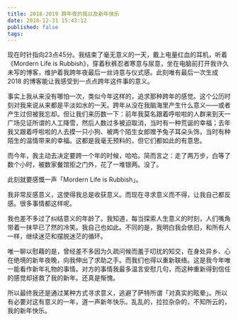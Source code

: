 ```yaml
---
title: 2018-2019 跨年夜的我以及新年快乐
date: 2018-12-31 15:43:12
published: false
tags:
---
```

现在时针指向23点45分。我结束了毫无意义的一天，戴上电量红血的耳机，听着《Mordern Life is Rubbish》，穿着秋裤忍者寒意与尿意，坐在电脑前打开我许久未写的博客，维护着我跨年夜最后一丝诗意与仪式感。此刻唯有最后一次生成 2018 的博客能让我感受到一点点跨年这件事的意义。

事实上我从来没有哪怕一次，类似今年这样的，追求那种跨年的感觉。这个公历时刻对我来说从来都是平淡如水的一天。跨年从没在我脑海里产生什么意义——或者产生过但被我忘却。但让我们来历数一下：前年我莫名跟着呼啦啦的人群来到天一广场见证所谓的人工降雪，然后人数过多被迫取消，当时有一种荒诞的幸福；去年我又跟着呼啦啦的人去摸一只小狗、被两个陌生女郎赠予兔子耳朵头饰，当时有种陌生的温情带来的幸福。这都是我毫无预料的，但它们都如此的有意思。

而今年，我主动去决定要跨一个年的时候，哈哈。简而言之：走了两万步，白等了数个小时，被数家餐馆拒之门外，花了一堆银两。没了。

此刻就要感慨一声「Mordern Life is Rubbish」。

我非常反感意义，这使得我总是收获意义。而现在寻求意义而不得，让我自己都反感。很多事情都这样呢。

我也差不多过了纠结意义的年龄了。我知道，每当探索人生意义的时刻，人们嘴角带着一抹早已了然的冷笑。我自己也如此。不同的是，我明白我会依旧，和所有人一样，继续迷茫和摆脱迷茫的循环。

唯一聊以慰藉的是，曾经差不多因为久疏问候而羞于叨扰的知交，在身处异乡、心在绝境的新年夜晚，向我伸出了求助之手。而我们也得以重新联络。这是我今年唯一能看作新年礼物的事情。对方的事情我最多温言安慰几句，而这种重新得到信任的感觉却拯救了我的新年。还真是惭愧。

所以最终我还是通过某种方式寻求意义，逃避了萨特所谓「对真实的眩晕」。所以有必要对这有意义的一年，道一声新年快乐。乱乱的，拉拉杂杂的，不知所云的，我的新年快乐。
